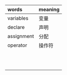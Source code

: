 | words | meaning |
| :--- | :--- |
| variables | 变量 |
| declare | 声明 |
| assignment | 分配 |
| operator | 操作符 |
|  |  |
|  |  |
|  |  |
|  |  |
|  |  |
|  |  |
|  |  |
|  |  |
|  |  |
|  |  |
|  |  |



